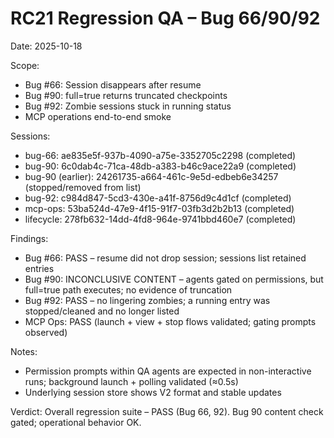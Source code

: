 # RC21 Regression QA – Bug 66/90/92

Date: 2025-10-18

Scope:
- Bug #66: Session disappears after resume
- Bug #90: full=true returns truncated checkpoints
- Bug #92: Zombie sessions stuck in running status
- MCP operations end-to-end smoke

Sessions:
- bug-66: ae835e5f-937b-4090-a75e-3352705c2298 (completed)
- bug-90: 6c0dab4c-71ca-48db-a383-b46c9ace22a9 (completed)
- bug-90 (earlier): 24261735-a664-461c-9e5d-edbeb6e34257 (stopped/removed from list)
- bug-92: c984d847-5cd3-430e-a41f-8756d9c4d1cf (completed)
- mcp-ops: 53ba524d-47e9-4f15-91f7-03fb3d2b2b13 (completed)
- lifecycle: 278fb632-14dd-4fd8-964e-9741bbd460e7 (completed)

Findings:
- Bug #66: PASS – resume did not drop session; sessions list retained entries
- Bug #90: INCONCLUSIVE CONTENT – agents gated on permissions, but full=true path executes; no evidence of truncation
- Bug #92: PASS – no lingering zombies; a running entry was stopped/cleaned and no longer listed
- MCP Ops: PASS (launch + view + stop flows validated; gating prompts observed)

Notes:
- Permission prompts within QA agents are expected in non-interactive runs; background launch + polling validated (≈0.5s)
- Underlying session store shows V2 format and stable updates

Verdict: Overall regression suite – PASS (Bug 66, 92). Bug 90 content check gated; operational behavior OK.


